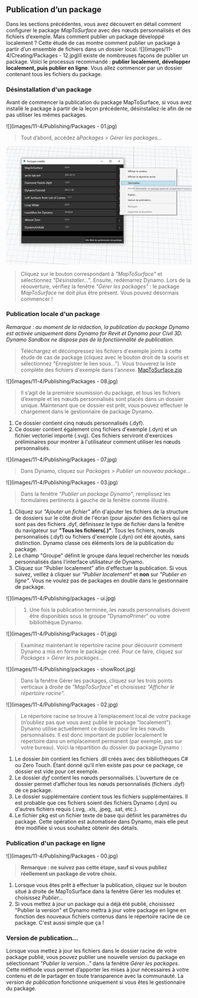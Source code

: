 ## Publication d’un package

Dans les sections précédentes, vous avez découvert en détail comment configurer le package *MapToSurface* avec des nœuds personnalisés et des fichiers d’exemple.  Mais comment publier un package développé localement ?  Cette étude de cas montre comment publier un package à partir d’un ensemble de fichiers dans un dossier local.
![](images/11-4/Creating/Packages - 12.jpg)Il existe de nombreuses façons de publier un package. Voici le processus recommandé : **publier localement, développer localement, puis publier en ligne**. Vous allez commencer par un dossier contenant tous les fichiers du package.

### Désinstallation d'un package
Avant de commencer la publication du package MapToSurface, si vous avez installé le package à partir de la leçon précédente, désinstallez-le afin de ne pas utiliser les mêmes packages.

![](images/11-4/Publishing/Packages - 01.jpg)
> Tout d’abord, accédez à*Packages > Gérer les packages...*

![](images/11-4/Publishing/uninstall.jpg)
> Cliquez sur le bouton correspondant à *"MapToSurface"* et sélectionnez *"Désinstaller..."*. Ensuite, redémarrez Dynamo. Lors de la réouverture, vérifiez la fenêtre *"Gérer les packages"* : le package *MapToSurface* ne doit plus être présent. Vous pouvez désormais commencer !

### Publication locale d'un package

*Remarque : au moment de la rédaction, la publication du package Dynamo est activée uniquement dans Dynamo for Revit et Dynamo pour Civil 3D. Dynamo Sandbox ne dispose pas de la fonctionnalité de publication.*

> Téléchargez et décompressez les fichiers d'exemple joints à cette étude de cas de package (cliquez avec le bouton droit de la souris et sélectionnez "Enregistrer le lien sous..."). Vous trouverez la liste complète des fichiers d'exemple dans l'annexe. [MapToSurface.zip](datasets/11-4/MapToSurface.zip)

![](images/11-4/Publishing/Packages - 08.jpg)
> Il s’agit de la première soumission du package, et tous les fichiers d’exemple et les nœuds personnalisés sont placés dans un dossier unique.  Maintenant que ce dossier est prêt, vous pouvez effectuer le chargement dans le gestionnaire de package Dynamo.
1. Ce dossier contient cinq nœuds personnalisés (.dyf).
2. Ce dossier contient également cinq fichiers d'exemple (.dyn) et un fichier vectoriel importé (.svg). Ces fichiers serviront d'exercices préliminaires pour montrer à l'utilisateur comment utiliser les nœuds personnalisés.

![](images/11-4/Publishing/Packages - 07.jpg)
> Dans Dynamo, cliquez sur *Packages > Publier un nouveau package...*

![](images/11-4/Publishing/Packages - 03.jpg)
> Dans la fenêtre *"Publier un package Dynamo"*, remplissez les formulaires pertinents à gauche de la fenêtre comme illustré.
1. Cliquez sur *"Ajouter un fichier"* afin d'ajouter les fichiers de la structure de dossiers sur le côté droit de l'écran (pour ajouter des fichiers qui ne sont pas des fichiers .dyf, définissez le type de fichier dans la fenêtre du navigateur sur **"Tous les fichiers(*.*)"**. Tous les fichiers, nœuds personnalisés (.dyf) ou fichiers d'exemple (.dyn) ont été ajoutés, sans distinction. Dynamo classe ces éléments lors de la publication du package.
2. Le champ "Groupe" définit le groupe dans lequel rechercher les nœuds personnalisés dans l'interface utilisateur de Dynamo.
3. Cliquez sur "Publier localement" afin d'effectuer la publication. Si vous suivez, veillez à cliquer sur *"Publier localement"* et **non** sur *"Publier en ligne"*. Vous ne voulez pas de packages en double dans le gestionnaire de package.

![](images/11-4/Publishing/packages - ui.jpg)
> 1. Une fois la publication terminée, les nœuds personnalisés doivent être disponibles sous le groupe "DynamoPrimer" ou votre bibliothèque Dynamo.

![](images/11-4/Publishing/Packages - 01.jpg)
> Examinez maintenant le répertoire racine pour découvrir comment Dynamo a mis en forme le package créé. Pour ce faire, cliquez sur *Packages > Gérer les packages...*

![](images/11-4/Publishing/packages - showRoot.jpg)
> Dans la fenêtre Gérer les packages, cliquez sur les trois points verticaux à droite de *"MapToSurface"* et choisissez *"Afficher le répertoire racine".*

![](images/11-4/Publishing/Packages - 02.jpg)
> Le répertoire racine se trouve à l’emplacement local de votre package (n’oubliez pas que vous avez publié le package "localement").  Dynamo utilise actuellement ce dossier pour lire les nœuds personnalisés. Il est donc important de publier localement le répertoire dans un emplacement permanent (par exemple, pas sur votre bureau). Voici la répartition du dossier du package Dynamo :
1. Le dossier *bin* contient les fichiers .dll créés avec des bibliothèques C# ou Zero Touch.  Étant donné qu’il n’en existe pas pour ce package, ce dossier est vide pour cet exemple.
2. Le dossier *dyf* contient les nœuds personnalisés.  L’ouverture de ce dossier permet d’afficher tous les nœuds personnalisés (fichiers .dyf) de ce package.
3. Le dossier supplémentaire contient tous les fichiers supplémentaires.  Il est probable que ces fichiers soient des fichiers Dynamo (.dyn) ou d'autres fichiers requis (.svg, .xls, .jpeg, .sat, etc.).
4. Le fichier pkg est un fichier texte de base qui définit les paramètres du package. Cette opération est automatisée dans Dynamo, mais elle peut être modifiée si vous souhaitez obtenir des détails.

### Publication d'un package en ligne

![](images/11-4/Publishing/Packages - 00.jpg)
> **Remarque : ne suivez pas cette étape, sauf si vous publiez réellement un package de votre choix.**
1. Lorsque vous êtes prêt à effectuer la publication, cliquez sur le bouton situé à droite de MapToSurface dans la fenêtre Gérer les modules et choisissez *Publier...*
2. Si vous mettez à jour un package qui a déjà été publié, choisissez "Publier la version" et Dynamo mettra à jour votre package en ligne en fonction des nouveaux fichiers contenus dans le répertoire racine de ce package. C'est aussi simple que ça !

### Version de publication...
Lorsque vous mettez à jour les fichiers dans le dossier racine de votre package publié, vous pouvez publier une nouvelle version du package en sélectionnant *"Publier la version..."* dans la fenêtre *Gérer les packages*.  Cette méthode vous permet d’apporter les mises à jour nécessaires à votre contenu et de le partager en toute transparence avec la communauté.  La *version de publication* fonctionne uniquement si vous êtes le gestionnaire du package.
